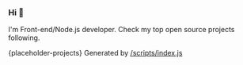 ### Hi 👋

I'm Front-end/Node.js developer. Check my top open source projects following.

{placeholder-projects}
Generated by [/scripts/index.js](/scripts/index.js)